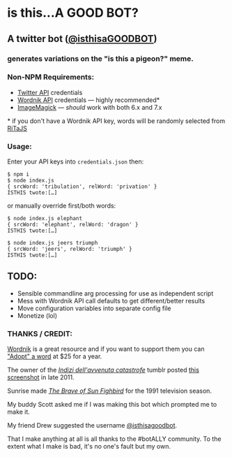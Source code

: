 # is this...A GOOD BOT?
## A twitter bot ([@isthisaGOODBOT](https://twitter.com/isthisaGOODBOT))
### generates variations on the "is this a pigeon?" meme.

### Non-NPM Requirements:
   * [Twitter API](https://apps.twitter.com/) credentials
   * [Wordnik API](https://developer.wordnik.com/) credentials — highly recommended*
   * [ImageMagick](http://imagemagick.org) — *should* work with both 6.x and 7.x
  
\* if you don't have a Wordnik API key, words will be randomly selected from [RiTaJS](https://github.com/dhowe/RiTaJS/)
 
### Usage:

Enter your API keys into `credentials.json` then:
```
$ npm i
$ node index.js
{ srcWord: 'tribulation', relWord: 'privation' }
ISTHIS twote:[…]
```
or manually override first/both words:
```
$ node index.js elephant
{ srcWord: 'elephant', relWord: 'dragon' }
ISTHIS twote:[…]

$ node index.js jeers triumph
{ srcWord: 'jeers', relWord: 'triumph' }
ISTHIS twote:[…]
```

## TODO:
   * Sensible commandline arg processing for use as independent script
   * Mess with Wordnik API call defaults to get different/better results
   * Move configuration variables into separate config file
   * Monetize (lol)
   
### THANKS / CREDIT:

[Wordnik](https://www.wordnik.com/) is a great resource and if you want to support them you can ["Adopt" a word](https://www.wordnik.com/adoptaword) at $25 for a year.

The owner of the [*Indizi dell'avvenuta catastrofe*](http://catastrofe.tumblr.com) tumblr posted [this screenshot](http://catastrofe.tumblr.com/post/13801473669/anime-subtitles-are-the-new-zen-yeah-sure) in late 2011.

Sunrise made [*The Brave of Sun Fighbird*](https://en.wikipedia.org/wiki/The_Brave_Fighter_of_Sun_Fighbird) for the 1991 television season.

My buddy Scott asked me if I was making this bot which prompted me to make it.

My friend Drew suggested the username [@isthisagoodbot](https://twitter.com/isthisaGOODBOT).

That I make anything at all is all thanks to the #botALLY community. To the extent what I make is bad, it's no one's fault but my own.
